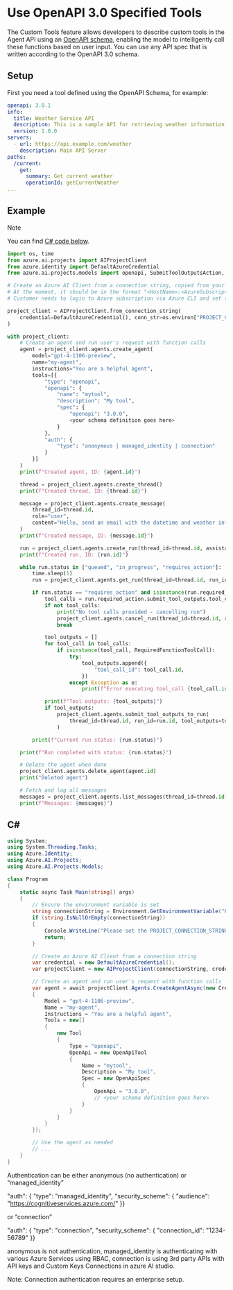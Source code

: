 # Use OpenAPI 3.0 Specified Tools 

The Custom Tools feature allows developers to describe custom tools in the Agent API using an [OpenAPI schema](https://www.openapis.org/), enabling the model to intelligently call these functions based on user input. You can use any API spec that is written according to the OpenAPI 3.0 schema.   

## Setup 

First you need a tool defined using the OpenAPI Schema, for example:  

```yml
openapi: 3.0.1  
info:  
  title: Weather Service API  
  description: This is a sample API for retrieving weather information.  
  version: 1.0.0  
servers:  
  - url: https://api.example.com/weather  
    description: Main API Server  
paths:  
  /current:  
    get:  
      summary: Get current weather  
      operationId: getCurrentWeather 
... 
```

## Example 

> [!NOTE]
> You can find [C# code below](#c).

```python
import os, time  
from azure.ai.projects import AIProjectClient  
from azure.identity import DefaultAzureCredential  
from azure.ai.projects.models import openapi, SubmitToolOutputsAction, RequiredFunctionToolCall  

# Create an Azure AI Client from a connection string, copied from your AI Studio project.  
# At the moment, it should be in the format "<HostName>;<AzureSubscriptionId>;<ResourceGroup>;<HubName>"  
# Customer needs to login to Azure subscription via Azure CLI and set the environment variables  

project_client = AIProjectClient.from_connection_string(
    credential=DefaultAzureCredential(), conn_str=os.environ["PROJECT_CONNECTION_STRING"]
)

with project_client:
    # Create an agent and run user's request with function calls
    agent = project_client.agents.create_agent(
        model="gpt-4-1106-preview",
        name="my-agent",
        instructions="You are a helpful agent",
        tools=[{
            "type": "openapi",
            "openapi": {
                "name": "mytool",
                "description": "My tool",
                "spec": {
                    "openapi": "3.0.0",
                    <your schema definition goes here>
                }
            },
            "auth": {
                "type": "anonymous | managed_identity | connection"
            }
        }]
    )
    print(f"Created agent, ID: {agent.id}")

    thread = project_client.agents.create_thread()
    print(f"Created thread, ID: {thread.id}")

    message = project_client.agents.create_message(
        thread_id=thread.id,
        role="user",
        content="Hello, send an email with the datetime and weather information in New York?",
    )
    print(f"Created message, ID: {message.id}")

    run = project_client.agents.create_run(thread_id=thread.id, assistant_id=agent.id)
    print(f"Created run, ID: {run.id}")

    while run.status in ["queued", "in_progress", "requires_action"]:
        time.sleep(1)
        run = project_client.agents.get_run(thread_id=thread.id, run_id=run.id)

        if run.status == "requires_action" and isinstance(run.required_action, SubmitToolOutputsAction):
            tool_calls = run.required_action.submit_tool_outputs.tool_calls
            if not tool_calls:
                print("No tool calls provided - cancelling run")
                project_client.agents.cancel_run(thread_id=thread.id, run_id=run.id)
                break

            tool_outputs = []
            for tool_call in tool_calls:
                if isinstance(tool_call, RequiredFunctionToolCall):
                    try:
                        tool_outputs.append({
                            "tool_call_id": tool_call.id,
                        })
                    except Exception as e:
                        print(f"Error executing tool_call {tool_call.id}: {e}")

            print(f"Tool outputs: {tool_outputs}")
            if tool_outputs:
                project_client.agents.submit_tool_outputs_to_run(
                    thread_id=thread.id, run_id=run.id, tool_outputs=tool_outputs
                )

        print(f"Current run status: {run.status}")

    print(f"Run completed with status: {run.status}")

    # Delete the agent when done
    project_client.agents.delete_agent(agent.id)
    print("Deleted agent")

    # Fetch and log all messages
    messages = project_client.agents.list_messages(thread_id=thread.id)
    print(f"Messages: {messages}")  
```
 

## C# 


```csharp
using System;
using System.Threading.Tasks;
using Azure.Identity;
using Azure.AI.Projects;
using Azure.AI.Projects.Models;

class Program
{
    static async Task Main(string[] args)
    {
        // Ensure the environment variable is set
        string connectionString = Environment.GetEnvironmentVariable("PROJECT_CONNECTION_STRING");
        if (string.IsNullOrEmpty(connectionString))
        {
            Console.WriteLine("Please set the PROJECT_CONNECTION_STRING environment variable.");
            return;
        }

        // Create an Azure AI Client from a connection string
        var credential = new DefaultAzureCredential();
        var projectClient = new AIProjectClient(connectionString, credential);

        // Create an agent and run user's request with function calls
        var agent = await projectClient.Agents.CreateAgentAsync(new CreateAgentOptions
        {
            Model = "gpt-4-1106-preview",
            Name = "my-agent",
            Instructions = "You are a helpful agent",
            Tools = new[]
            {
                new Tool
                {
                    Type = "openapi",
                    OpenApi = new OpenApiTool
                    {
                        Name = "mytool",
                        Description = "My tool",
                        Spec = new OpenApiSpec
                        {
                            OpenApi = "3.0.0",
                            // <your schema definition goes here>
                        }
                    }
                }
            }
        });

        // Use the agent as needed
        // ...
    }
}
```

 

Authentication can be either anonymous (no authentication) or “managed_identity” 

"auth": { "type": "managed_identity", "security_scheme": { "audience": "https://cognitiveservices.azure.com/" }} 

 or “connection” 

"auth": { "type": "connection", "security_scheme": { "connection_id": "1234-56789" }} 

anonymous is not authentication, managed_identity is authenticating with various Azure Services using RBAC, connection is using 3rd party APIs with API keys and Custom Keys Connections in azure AI studio.  

Note: Connection authentication requires an enterprise setup. 